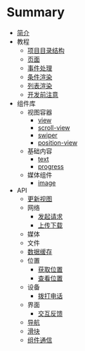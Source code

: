 # Summary

* [简介](README.md)
* 教程
    * [项目目录结构](tutorial/tutorial.md#项目目录结构)
    * [页面](tutorial/tutorial.md#页面)
    * [事件处理](tutorial/event.md)
    * [条件渲染](tutorial/condition.md)
    * [列表渲染](tutorial/list.md)
    * [开发前注意](tutorial/notice.md)
* 组件库
    * 视图容器
        * [view](components/viewContaine/view.md)
        * [scroll-view](components/viewContaine/scroll-view.md)
        * [swiper](components/viewContaine/swiper.md)
        * [position-view](components/viewContaine/position-view.md)
    * 基础内容
        * [text](components/base/text.md)
        * [progress](components/base/progress.md)
    * 媒体组件
        * [image](components/media/image.md)
* API
    * [更新视图](API/API.md#更新视图)
    * 网络
        * [发起请求](API/API.md#发起请求)
        * [上传下载](API/API.md#上传下载)
    * 媒体
    * 文件
    * [数据缓存](API/API.md#数据缓存)
    * 位置
        * [获取位置](API/API.md#获取位置)
        * [查看位置](API/API.md#查看位置)
    * 设备
        * [拨打电话](API/API.md#拨打电话)
    * 界面
        * [交互反馈](API/API.md#交互反馈)
    * [导航](API/API.md#导航)
    * [滑块](API/API.md#滑块)
    * [组件通信](API/API.md#组件通信)

